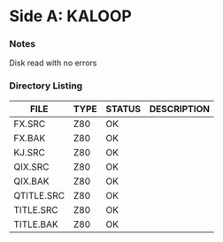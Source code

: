# Side A: KALOOP

### Notes

Disk read with no errors

### Directory Listing

| FILE         | TYPE | STATUS   | DESCRIPTION |
|--------------|------|----------|---|
| FX.SRC       | Z80  | OK       |
| FX.BAK       | Z80  | OK       |
| KJ.SRC       | Z80  | OK       |
| QIX.SRC      | Z80  | OK       |
| QIX.BAK      | Z80  | OK       |
| QTITLE.SRC   | Z80  | OK       |
| TITLE.SRC    | Z80  | OK       |
| TITLE.BAK    | Z80  | OK       |